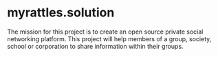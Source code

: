 # myrattles.solution
The mission for this project is to create an open source private social networking platform. This project will help members of a group, society, school or corporation to share information within their groups. 


